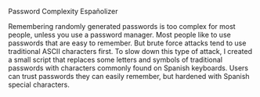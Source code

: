 Password Complexity Españolizer




Remembering randomly generated passwords is too complex for most people, unless you use a password manager. 
Most people like to use passwords that are easy to remember. 
But brute force attacks tend to use traditional ASCII characters first. 
To slow down this type of attack, I created a small script that replaces some letters and symbols of traditional passwords with characters commonly found on Spanish keyboards.
Users can trust passwords they can easily remember, but hardened with Spanish special characters.




